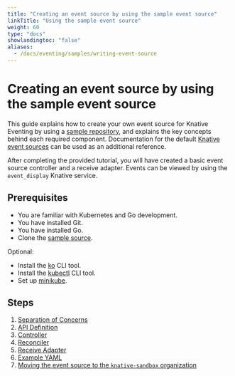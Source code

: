```yaml
---
title: "Creating an event source by using the sample event source"
linkTitle: "Using the sample event source"
weight: 60
type: "docs"
showlandingtoc: "false"
aliases:
  - /docs/eventing/samples/writing-event-source
---
```


# Creating an event source by using the sample event source

This guide explains how to create your own event source for Knative
Eventing by using a [sample repository](https://github.com/knative-sandbox/sample-source), and explains the key concepts behind each required component. Documentation for the default [Knative event sources](../../sources/) can be used as an additional reference.

After completing the provided tutorial, you will have created a basic event source controller and a receive adapter. Events can be viewed by using the `event_display` Knative service.
<!--TODO: Provide links to docs about what the event source controller and receiver adapter are-->

<!-- Is Go required? Is this for all Knative development or just event source creation?-->

## Prerequisites

- You are familiar with Kubernetes and Go development.
- You have installed Git.
- You have installed Go.
- Clone the [sample source](https://github.com/knative-sandbox/sample-source). <!--optional?-->
<!-- add links, versions if required-->
<!---TODO: decide...Maybe don't list these if they're optional, unless they're called out in a procedure-->

Optional:

- Install the [ko](https://github.com/google/ko/) CLI tool.
- Install the [kubectl](https://kubernetes.io/docs/tasks/tools/install-kubectl/) CLI tool.
- Set up [minikube](https://github.com/kubernetes/minikube).

## Steps

1. [Separation of Concerns](./01-theory)
2. [API Definition](./02-lifecycle-and-types)
3. [Controller](./03-controller)
4. [Reconciler](./04-reconciler)
5. [Receive Adapter](./05-receive-adapter)
6. [Example YAML](./06-yaml)
7. [Moving the event source to the `knative-sandbox` organization](./07-knative-sandbox)

